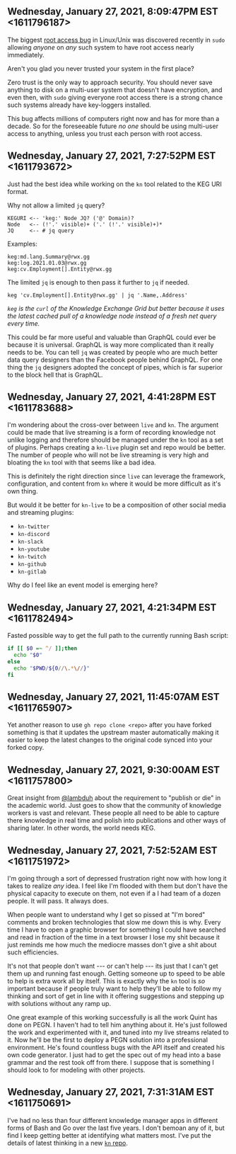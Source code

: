 ## Wednesday, January 27, 2021, 8:09:47PM EST <1611796187>

The biggest [root access
bug](https://www.theregister.com/2021/01/26/qualys_sudo_bug/) in
Linux/Unix was discovered recently in `sudo` allowing *anyone* on *any*
such system to have root access nearly immediately. 

Aren't you glad you never trusted your system in the first place?

Zero trust is the only way to approach security. You should never save
anything to disk on a multi-user system that doesn't have encryption,
and even then, with `sudo` giving everyone root access there is a strong
chance such systems already have key-loggers installed.

This bug affects millions of computers right now and has for more than a
decade. So for the foreseeable future *no one* should be using
multi-user access to anything, unless you trust each person with root
access.

## Wednesday, January 27, 2021, 7:27:52PM EST <1611793672>

Just had the best idea while working on the `kn` tool related to the KEG
URI format. 

Why not allow a limited `jq` query?

```pegn
KEGURI <-- 'keg:' Node JQ? ('@' Domain)?
Node   <-- (!'.' visible)+ ('.' (!'.' visible)+)*
JQ     <-- # jq query 
```

Examples:

```
keg:md.lang.Summary@rwx.gg
keg:log.2021.01.03@rwx.gg
keg:cv.Employment[].Entity@rwx.gg
```

The limited `jq` is enough to then pass it further to `jq` if needed.

```
keg 'cv.Employment[].Entity@rwx.gg' | jq '.Name,.Address'
```

*`keg` is the `curl` of the Knowledge Exchange Grid but better because
it uses the latest cached pull of a knowledge node instead of a fresh
net query every time.*

This could be far more useful and valuable than GraphQL could ever be
because it is universal. GraphQL is way more complicated than it really
needs to be. You can tell `jq` was created by people who are much better
data query designers than the Facebook people behind GraphQL. For one
thing the `jq` designers adopted the concept of pipes, which is far
superior to the block hell that is GraphQL.

## Wednesday, January 27, 2021, 4:41:28PM EST <1611783688>

I'm wondering about the cross-over between `live` and `kn`. The argument
could be made that live streaming is a form of recording knowledge not
unlike logging and therefore should be managed under the `kn` tool as a
set of plugins. Perhaps creating a `kn-live` plugin set and repo would
be better. The number of people who will not be live streaming is very
high and bloating the `kn` tool with that seems like a bad idea.

This is definitely the right direction since `live` can leverage the
framework, configuration, and content from `kn` where it would be more
difficult as it's own thing.

But would it be better for `kn-live` to be a composition of other social
media and streaming plugins:

* `kn-twitter`
* `kn-discord`
* `kn-slack`
* `kn-youtube`
* `kn-twitch`
* `kn-github`
* `kn-gitlab`

Why do I feel like an event model is emerging here?

## Wednesday, January 27, 2021, 4:21:34PM EST <1611782494>

Fasted possible way to get the full path to the currently running Bash
script:

```bash
if [[ $0 =~ ^/ ]];then
  echo "$0"
else
  echo "$PWD/${0//\.*\//}"
fi
```

## Wednesday, January 27, 2021, 11:45:07AM EST <1611765907>

Yet another reason to use `gh repo clone <repo>` after you have forked
something is that it updates the upstream master automatically making it
easier to keep the latest changes to the original code synced into your
forked copy.

## Wednesday, January 27, 2021, 9:30:00AM EST <1611757800>

Great insight from [\@lambduh](https://twitch.tv/lambduh) about the
requirement to "publish or die" in the academic world. Just goes to show
that the community of knowledge workers is vast and relevant. These
people all need to be able to capture there knowledge in real time and
polish into publications and other ways of sharing later. In other
words, the world needs KEG.

## Wednesday, January 27, 2021, 7:52:52AM EST <1611751972>

I'm going through a sort of depressed frustration right now with how
long it takes to realize *any* idea. I feel like I'm flooded with them
but don't have the physical capacity to execute on them, not even if a I
had team of a dozen people. It will pass. It always does. 

When people want to understand why I get so pissed at "I'm bored"
comments and broken technologies that slow me down this is why. Every
time I have to open a graphic browser for something I could have
searched and read in fraction of the time in a text browser I lose my
shit because it just reminds me how much the mediocre masses don't give
a shit about such efficiencies.

It's not that people don't want --- or can't help --- its just that I
can't get them up and running fast enough. Getting someone up to speed
to be able to help is extra work all by itself. This is exactly why the
`kn` tool is *so* important because if people truly want to help they'll
be able to follow my thinking and sort of get in line with it offering
suggestions and stepping up with solutions without any ramp up. 

One great example of this working successfully is all the work Quint has
done on PEGN. I haven't had to tell him anything about it. He's just
followed the work and experimented with it, and tuned into my live
streams related to it. Now he'll be the first to deploy a PEGN solution
into a professional environment. He's found countless bugs with the API
itself and created his own code generator. I just had to get the spec
out of my head into a base grammar and the rest took off from there. I
suppose that is something I should look to for modeling with other
projects.

## Wednesday, January 27, 2021, 7:31:31AM EST <1611750691>

I've had no less than four different knowledge manager apps in different
forms of Bash and Go over the last five years. I don't bemoan any of it,
but find I keep getting better at identifying what matters most. I've
put the details of latest thinking in a new [`kn`
repo](https://github.com/rwxrob/kn).
